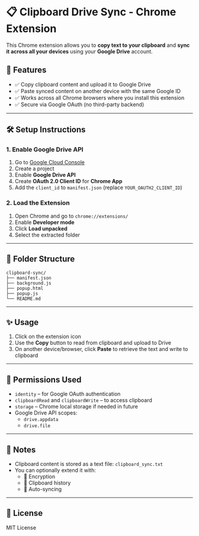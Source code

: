 # 📋 Clipboard Drive Sync - Chrome Extension

This Chrome extension allows you to **copy text to your clipboard** and **sync it across all your devices** using your **Google Drive** account.

## 🚀 Features

- ✅ Copy clipboard content and upload it to Google Drive
- ✅ Paste synced content on another device with the same Google ID
- ✅ Works across all Chrome browsers where you install this extension
- ✅ Secure via Google OAuth (no third-party backend)

---

## 🛠️ Setup Instructions

### 1. Enable Google Drive API

1. Go to [Google Cloud Console](https://console.cloud.google.com/)
2. Create a project
3. Enable **Google Drive API**
4. Create **OAuth 2.0 Client ID** for **Chrome App**
5. Add the `client_id` to `manifest.json` (replace `YOUR_OAUTH2_CLIENT_ID`)

### 2. Load the Extension

1. Open Chrome and go to `chrome://extensions/`
2. Enable **Developer mode**
3. Click **Load unpacked**
4. Select the extracted folder

---

## 📂 Folder Structure

```
clipboard-sync/
├── manifest.json
├── background.js
├── popup.html
├── popup.js
└── README.md
```

---

## ✨ Usage

1. Click on the extension icon
2. Use the **Copy** button to read from clipboard and upload to Drive
3. On another device/browser, click **Paste** to retrieve the text and write to clipboard

---

## 🔐 Permissions Used

- `identity` – for Google OAuth authentication
- `clipboardRead` and `clipboardWrite` – to access clipboard
- `storage` – Chrome local storage if needed in future
- Google Drive API scopes:
  - `drive.appdata`
  - `drive.file`

---

## 📎 Notes

- Clipboard content is stored as a text file: `clipboard_sync.txt`
- You can optionally extend it with:
  - 🔐 Encryption
  - 📜 Clipboard history
  - 🔁 Auto-syncing

---

## 📄 License

MIT License
